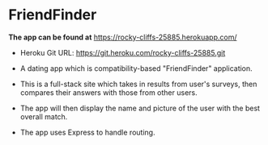 # FriendFinder

**The app can be found at** https://rocky-cliffs-25885.herokuapp.com/

* Heroku Git URL: https://git.heroku.com/rocky-cliffs-25885.git

* A dating app which is compatibility-based "FriendFinder" application. 
* This is a full-stack site which takes in results from user's surveys, then compares their answers with those from     other users. 
* The app will then display the name and picture of the user with the best overall match.
* The app uses Express to handle routing.


